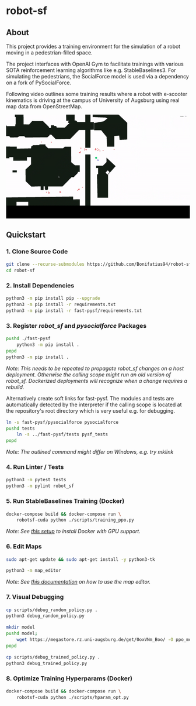 # robot-sf

## About
This project provides a training environment for the simulation of a robot moving
in a pedestrian-filled space.

The project interfaces with OpenAI Gym to facilitate trainings with various
SOTA reinforcement learning algorithms like e.g. StableBaselines3.
For simulating the pedestrians, the SocialForce model is used via a dependency
on a fork of PySocialForce.

Following video outlines some training results where a robot with e-scooter
kinematics is driving at the campus of University of Augsburg using real
map data from OpenStreetMap.

![](./docs/video/demo_01.gif)

## Quickstart

### 1. Clone Source Code

```sh
git clone --recurse-submodules https://github.com/Bonifatius94/robot-sf
cd robot-sf
```

### 2. Install Dependencies

```sh
python3 -m pip install pip --upgrade
python3 -m pip install -r requirements.txt
python3 -m pip install -r fast-pysf/requirements.txt
```

### 3. Register *robot_sf* and *pysocialforce* Packages

```sh
pushd ./fast-pysf
    python3 -m pip install .
popd
python3 -m pip install .
```

*Note: This needs to be repeated to propagate robot_sf changes on a host deployment.
Otherwise the calling scope might run an old version of robot_sf.
Dockerized deployments will recognize when a change requires a rebuild.*

Alternatively create soft links for fast-pysf. The modules and tests are
automatically detected by the interpreter if the calling scope is located
at the repository's root directory which is very useful e.g. for debugging.

```sh
ln -s fast-pysf/pysocialforce pysocialforce
pushd tests
    ln -s ../fast-pysf/tests pysf_tests
popd
```

*Note: The outlined command might differ on Windows, e.g. try mklink*

### 4. Run Linter / Tests

```sh
python3 -m pytest tests
python3 -m pylint robot_sf
```

### 5. Run StableBaselines Training (Docker)

```sh
docker-compose build && docker-compose run \
    robotsf-cuda python ./scripts/training_ppo.py
```

*Note: See [this setup](./docs/GPU_SETUP.md) to install Docker with GPU support.*

### 6. Edit Maps

```sh
sudo apt-get update && sudo apt-get install -y python3-tk
```

```sh
python3 -m map_editor
```

*Note: See [this documentation](./docs/MAP_EDITOR_USAGE.md) on how to use the map editor.*

### 7. Visual Debugging

```sh
cp scripts/debug_random_policy.py .
python3 debug_random_policy.py
```

```sh
mkdir model
pushd model;
    wget https://megastore.rz.uni-augsburg.de/get/0oxVNm_Boo/ -O ppo_model.zip
popd
```

```sh
cp scripts/debug_trained_policy.py .
python3 debug_trained_policy.py
```

### 8. Optimize Training Hyperparams (Docker)

```sh
docker-compose build && docker-compose run \
    robotsf-cuda python ./scripts/hparam_opt.py
```
